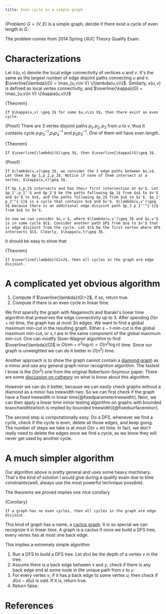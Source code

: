 ```yaml
---
title: Even cycle in a simple graph
---
```


{Problem}
    $G=(V,E)$ is a simple graph, decide if there exist a cycle of even length in $G$.

The problem comes from 2014 Spring UIUC Theory Qualify Exam. 

# Characterizations
Let $\lambda(u,v)$ denote the local edge connectivity of vertices $u$ and $v$. It's the same as the largest number of edge disjoint paths connecting $u$ and $v$. $\overline{\lambda}(G) = \max_{u,v\in V} \{\lambda(u,v)\}$. Similarly, $\kappa(u,v)$ is defined as local vertex connectivity, and $\overline{\kappa}(G) = \max_{u,v\in V} \{\kappa(u,v)\}$

{Theorem}
    
    If $\kappa(u,v) \geq 3$ for some $u,v\in V$, then there exist an even cycle.

{Proof}
    There are 3 vertex disjoint paths $p_1,p_2,p_3$ from $u$ to $v$, thus it contains cycle $p_1 p_2^{-1}$,$p_1 p_3^{-1}$ and $p_2 p_3^{-1}$. One of them will have even length. 

{Theorem}
    
    If $\overline{\lambda}(G)\geq 3$, then $\overline{\kappa}(G)\geq 3$.

{Proof}
    
    If $\lambda(u,v)\geq 3$, we consider the 3 edge paths between $u,v$. Let them be $p_1,p_2,p_3$. Notice if none of them intersect at a vertex, $\kappa(u,v)\geq 3$.

    If $p_1,p_2$ intersects and has their first intersection at $v'$. Let $p_1',p_1''$ and $p_2'$ be the paths following $p_1$ from $u$ to $v'$ and $v'$ to $v$, and the paths following $p_2$ from $u$ to $v'$. $p_1' p_2'^{-1}$ is a cycle that contains $u$ and $v'$. $\lambda(u,v')\geq 3$ because there is an additional edge disjoint path $p_3 p_1''^{-1}$ from $u$ to $v'$.

    So now we can consider $u,v'$, where $\lambda(u,v')\geq 3$ and $u,v'$ is in some cycle $C$. Consider another path $P$ from $u$ to $v'$ that is edge disjoint from the cycle. Let $t$ be the first vertex where $P$ intersects $C$. Clearly, $\kappa(u,t)\geq 3$. 

It should be easy to show that

{Theorem}

    If $\overline{\lambda}(G)=2$, then all cycles in the graph are edge disjoint.

# A complicated yet obvious algorithm

1. Compute if $\overline{\lambda}(G)>2$, if so, return true.
2. Compute if there is an even cycle in linear time.

We first sparsify the graph with Nagamochi and Ibaraki's linear time algorithm that preserves the edge connectivity up to $3$. After spending $O(n+m)$ time, the graph has at most $3n$ edges. 
We want to find a global maximum min-cut in the resulting graph. Either $s-t$-min-cut is the global maximum min-cut, or $s,t$ are in the same component of the global maximum min-cut. One can modify Stoer-Wagner algorithm to find $\overline{\lambda}(G)$ in $O(nm+n^2\log n)=O(n^2\log n)$ time. Since our graph is unweighted we can do it better in $O(n^2)$ time.

Another approach is to show the graph cannot contain a [diamond graph](http://en.wikipedia.org/wiki/Diamond_graph) as a minor and use any general graph minor recognition algorithm. The fastest I know is the $O(n^3)$ one from the original Robertson–Seymour paper. There are some [discussion on cstheory](http://cstheory.stackexchange.com/questions/7928/the-complexity-of-determining-if-a-fixed-graph-is-a-minor-of-another) on what is know about this algorithm.

However we can do it better, because we can easily check graphs without a diamond as a minor has treewidth two. So we can first check if the graph have a fixed treewidth in linear time[@fixedparametertreewidth]. Next, we can then apply a linear time minor testing algorithm on graphs with bounded branchwidth(which is implied by bounded treewidth)[@fixedsurfaceminor]. 

The second step is computationally easy. Do a DFS, whenever we find a cycle, check if the cycle is even, delete all those edges, and keep going. The number of steps we take is at most $O(n+m)$ time. In fact, we don't really need to delete the edges once we find a cycle, as we know they will never get used by another cycle.

# A much simpler algorithm
Our algorithm above is pretty general and uses some heavy machinary. That's the kind of solution I would give during a qualify exam due to time constraints(well, always use the most powerful technique possible). 

The theorems we proved implies one nice corollary

{Corollary}

    If a graph has no even cycles, then all cycles in the graph are edge disjoint.

This kind of graph has a name, a [cactus graph](http://en.wikipedia.org/wiki/Cactus_graph). It is so special we can recognize it in linear time. A graph is a cactus if once we build a DFS tree, every vertex has at most one back edge.

This implies a extremely simple algorithm

1. Run a DFS to build a DFS tree. Let $d(v)$ be the depth of a vertex $v$ in the tree.
2. Assume there is a back edge between $x$ and $y$, check if there is any back edge end at some node in the unique path from $x$ to $y$.
3. For every vertex $v$, if it has a back edge to some vertex $u$, then check if $d(v)-d(u)$ is odd. If it is, return true.
4. Return false.

# References